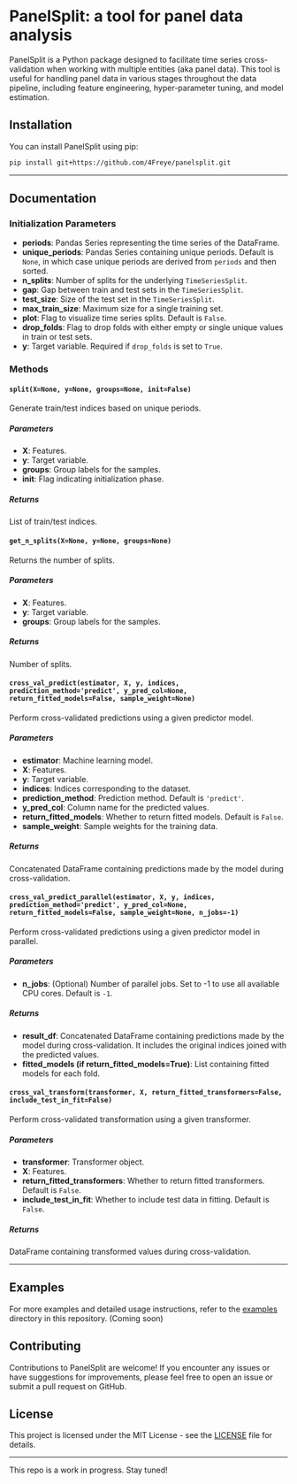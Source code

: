 # PanelSplit: a tool for panel data analysis

PanelSplit is a Python package designed to facilitate time series cross-validation when working with multiple entities (aka panel data). This tool is useful for handling panel data in various stages throughout the data pipeline, including feature engineering, hyper-parameter tuning, and model estimation.

## Installation

You can install PanelSplit using pip:

```bash
pip install git+https://github.com/4Freye/panelsplit.git
```
---

## Documentation

### Initialization Parameters
- **periods**: Pandas Series representing the time series of the DataFrame.
- **unique_periods**: Pandas Series containing unique periods. Default is `None`, in which case unique periods are derived from `periods` and then sorted.
- **n_splits**: Number of splits for the underlying `TimeSeriesSplit`.
- **gap**: Gap between train and test sets in the `TimeSeriesSplit`.
- **test_size**: Size of the test set in the `TimeSeriesSplit`.
- **max_train_size**: Maximum size for a single training set.
- **plot**: Flag to visualize time series splits. Default is `False`.
- **drop_folds**: Flag to drop folds with either empty or single unique values in train or test sets.
- **y**: Target variable. Required if `drop_folds` is set to `True`.

### Methods

#### `split(X=None, y=None, groups=None, init=False)`
Generate train/test indices based on unique periods.

  ##### Parameters
  - **X**: Features.
  - **y**: Target variable.
  - **groups**: Group labels for the samples.
  - **init**: Flag indicating initialization phase.

  ##### Returns
  List of train/test indices.

#### `get_n_splits(X=None, y=None, groups=None)`
Returns the number of splits.

  ##### Parameters
  - **X**: Features.
  - **y**: Target variable.
  - **groups**: Group labels for the samples.
  
  ##### Returns
  Number of splits.

#### `cross_val_predict(estimator, X, y, indices, prediction_method='predict', y_pred_col=None, return_fitted_models=False, sample_weight=None)`
Perform cross-validated predictions using a given predictor model.
  
  ##### Parameters
  - **estimator**: Machine learning model.
  - **X**: Features.
  - **y**: Target variable.
  - **indices**: Indices corresponding to the dataset.
  - **prediction_method**: Prediction method. Default is `'predict'`.
  - **y_pred_col**: Column name for the predicted values.
  - **return_fitted_models**: Whether to return fitted models. Default is `False`.
  - **sample_weight**: Sample weights for the training data.
  
  ##### Returns
  Concatenated DataFrame containing predictions made by the model during cross-validation.

#### `cross_val_predict_parallel(estimator, X, y, indices, prediction_method='predict', y_pred_col=None, return_fitted_models=False, sample_weight=None, n_jobs=-1)`
Perform cross-validated predictions using a given predictor model in parallel.
  
  ##### Parameters
  - **n_jobs**: (Optional) Number of parallel jobs. Set to -1 to use all available CPU cores. Default is `-1`.
  
  ##### Returns
  - **result_df**: Concatenated DataFrame containing predictions made by the model during cross-validation. It includes the original indices joined with the predicted values.
  - **fitted_models (if return_fitted_models=True)**: List containing fitted models for each fold.


#### `cross_val_transform(transformer, X, return_fitted_transformers=False, include_test_in_fit=False)`
Perform cross-validated transformation using a given transformer.
  
  ##### Parameters
  - **transformer**: Transformer object.
  - **X**: Features.
  - **return_fitted_transformers**: Whether to return fitted transformers. Default is `False`.
  - **include_test_in_fit**: Whether to include test data in fitting. Default is `False`.
  
  ##### Returns
  DataFrame containing transformed values during cross-validation.

---

## Examples

For more examples and detailed usage instructions, refer to the [examples](examples) directory in this repository. (Coming soon)

## Contributing

Contributions to PanelSplit are welcome! If you encounter any issues or have suggestions for improvements, please feel free to open an issue or submit a pull request on GitHub.

## License

This project is licensed under the MIT License - see the [LICENSE](LICENSE) file for details.

---

This repo is a work in progress. Stay tuned!
